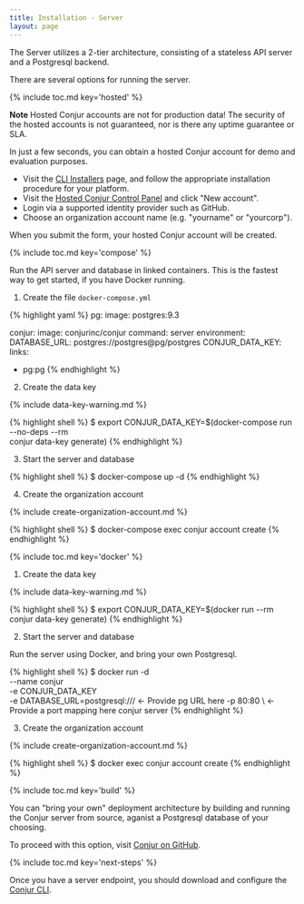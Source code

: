 ```yaml
---
title: Installation - Server
layout: page
---
```


The Server utilizes a 2-tier architecture, consisting of a stateless API server
and a Postgresql backend. 

There are several options for running the server.

{% include toc.md key='hosted' %}

<div class="note">
<strong>Note</strong> Hosted Conjur accounts are not for production data!
The security of the hosted accounts is not guaranteed, nor is there any uptime guarantee or SLA.
</div>

<p/>

In just a few seconds, you can obtain a hosted Conjur account for demo and evaluation purposes.

* Visit the [CLI Installers](https://github.com/conjurinc/cli-ruby/releases) page, 
and follow the appropriate installation procedure for your platform.
* Visit the [Hosted Conjur Control Panel](http://possum-cpanel-ci-conjur.herokuapp.com/) and click "New account".
* Login via a supported identity provider such as GitHub.
* Choose an organization account name (e.g. "yourname" or "yourcorp").

When you submit the form, your hosted Conjur account will be created.

{% include toc.md key='compose' %}

Run the API server and database in linked containers. 
This is the fastest way to get started, if you have Docker running.

1) Create the file `docker-compose.yml`

{% highlight yaml %}
pg:
  image: postgres:9.3

conjur:
  image: conjurinc/conjur
  command: server
  environment:
    DATABASE_URL: postgres://postgres@pg/postgres
    CONJUR_DATA_KEY:
  links:
  - pg:pg
{% endhighlight %}

2) Create the data key

{% include data-key-warning.md %}

{% highlight shell %}
$ export CONJUR_DATA_KEY=$(docker-compose run --no-deps --rm \
  conjur data-key generate)
{% endhighlight %}

3) Start the server and database

{% highlight shell %}
$ docker-compose up -d 
{% endhighlight %}

4) Create the organization account

{% include create-organization-account.md %}

{% highlight shell %}
$ docker-compose exec conjur account create <account-id>
{% endhighlight %}

{% include toc.md key='docker' %}

1) Create the data key

{% include data-key-warning.md %}

{% highlight shell %}
$ export CONJUR_DATA_KEY=$(docker run --rm \
  conjur data-key generate)
{% endhighlight %}

2) Start the server and database

Run the server using Docker, and bring your own Postgresql.

{% highlight shell %}
$ docker run -d \
  --name conjur \
  -e CONJUR_DATA_KEY \
  -e DATABASE_URL=postgresql:/// <- Provide pg URL here
  -p 80:80 \ <- Provide a port mapping here
  conjur server
{% endhighlight %}

3) Create the organization account

{% include create-organization-account.md %}

{% highlight shell %}
$ docker exec conjur account create <account-id>
{% endhighlight %}

{% include toc.md key='build' %}

You can "bring your own" deployment architecture by building and running the
Conjur server from source, aganist a Postgresql database of your choosing.

To proceed with this option, visit [Conjur on GitHub](https://github.com/conjurinc/possum).

{% include toc.md key='next-steps' %}

Once you have a server endpoint, you should download and configure the [Conjur CLI](/installation/client.html).

